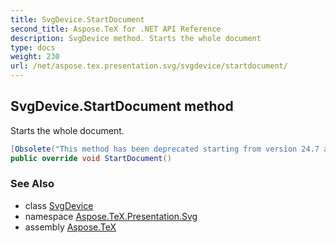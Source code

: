```yaml
---
title: SvgDevice.StartDocument
second_title: Aspose.TeX for .NET API Reference
description: SvgDevice method. Starts the whole document
type: docs
weight: 230
url: /net/aspose.tex.presentation.svg/svgdevice/startdocument/
---
```

## SvgDevice.StartDocument method

Starts the whole document.

```csharp
[Obsolete("This method has been deprecated starting from version 24.7 and will be hidden in version 24.10.")]
public override void StartDocument()
```

### See Also

* class [SvgDevice](../)
* namespace [Aspose.TeX.Presentation.Svg](../../svgdevice/)
* assembly [Aspose.TeX](../../../)


